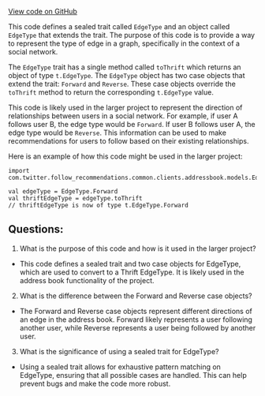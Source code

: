 [View code on GitHub](https://github.com/misbahsy/the-algorithm/follow-recommendations-service/common/src/main/scala/com/twitter/follow_recommendations/common/clients/addressbook/models/EdgeType.scala)

This code defines a sealed trait called `EdgeType` and an object called `EdgeType` that extends the trait. The purpose of this code is to provide a way to represent the type of edge in a graph, specifically in the context of a social network. 

The `EdgeType` trait has a single method called `toThrift` which returns an object of type `t.EdgeType`. The `EdgeType` object has two case objects that extend the trait: `Forward` and `Reverse`. These case objects override the `toThrift` method to return the corresponding `t.EdgeType` value. 

This code is likely used in the larger project to represent the direction of relationships between users in a social network. For example, if user A follows user B, the edge type would be `Forward`. If user B follows user A, the edge type would be `Reverse`. This information can be used to make recommendations for users to follow based on their existing relationships. 

Here is an example of how this code might be used in the larger project:

```
import com.twitter.follow_recommendations.common.clients.addressbook.models.EdgeType

val edgeType = EdgeType.Forward
val thriftEdgeType = edgeType.toThrift
// thriftEdgeType is now of type t.EdgeType.Forward
```
## Questions: 
 1. What is the purpose of this code and how is it used in the larger project?
- This code defines a sealed trait and two case objects for EdgeType, which are used to convert to a Thrift EdgeType. It is likely used in the address book functionality of the project.

2. What is the difference between the Forward and Reverse case objects?
- The Forward and Reverse case objects represent different directions of an edge in the address book. Forward likely represents a user following another user, while Reverse represents a user being followed by another user.

3. What is the significance of using a sealed trait for EdgeType?
- Using a sealed trait allows for exhaustive pattern matching on EdgeType, ensuring that all possible cases are handled. This can help prevent bugs and make the code more robust.